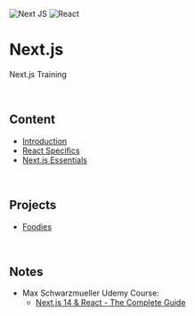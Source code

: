 ![Next JS](https://img.shields.io/badge/Next-black?style=for-the-badge&logo=next.js&logoColor=white)
![React](https://img.shields.io/badge/react-%2320232a.svg?style=for-the-badge&logo=react&logoColor=%2361DAFB)
# Next.js
Next.js Training

<br>

## Content
* [Introduction](./content/01-intro)
* [React Specifics](./content/02-react)
* [Next.js Essentials](./content/03-essentials)

<br>

## Projects
* [Foodies](./projects/foodies)

<br>

## Notes
* Max Schwarzmueller Udemy Course:
    * [Next.js 14 & React - The Complete Guide](https://www.udemy.com/course/nextjs-react-the-complete-guide/learn/lecture/41159650#overview)